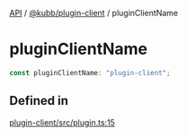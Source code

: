 [API](../../../packages.md) / [@kubb/plugin-client](../index.md) / pluginClientName

# pluginClientName

```ts
const pluginClientName: "plugin-client";
```

## Defined in

[plugin-client/src/plugin.ts:15](https://github.com/kubb-project/kubb/blob/41d5fcbd23d143293d72542efcb650e62fa3a210/packages/plugin-client/src/plugin.ts#L15)
